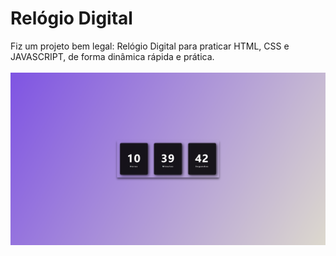# Relógio Digital

Fiz um projeto bem legal: Relógio Digital para praticar HTML, CSS e JAVASCRIPT, de forma dinâmica rápida e prática.
<br>
<br>
![preview](./assets/img/preview.png)
